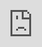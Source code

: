 ```yaml
---
layout: post
author: thomas
title: Hyper IDE, a Web based IDE
og_image: "https://raw.githubusercontent.com/polterguy/polterguy.github.io/master/images/og-hyper-ide-2.jpg"
description: Hyper IDE is a web based IDE giving you some unique features, such as automatically creating CRUD HTTP endpoints wrapping your existing database, in addition to being accessible from your phone.
canonical_url: https://aista.com/blog/hyper-ide-a-we-based-ide/
---
```


Accessing your IDE over the web has huge advantages, such as for instance being able to edit your code from
your phone or tablet if you're in a tight spot and need to edit code and you don't have access to your development
machine. Below is a screenshot of Hyper IDE.

![Hyper IDE screenshot](https://raw.githubusercontent.com/polterguy/polterguy.github.io/master/images/hyper-ide-light.jpg)

Where Hyper IDE truly shines though is where it creates code automatically for you, wrapping your existing database
into HTTP CRUD endpoints, by simply clicking a button. Below is a screenshot of this process. The process is really
simple; Choose a database, apply authorisation settings, configure the crudification process, and click a button.
Two seconds later you've got thousands of lines of code automatically generated for you, wrapping
every single CRUD operation into an HTTP endpoint for you. The process is 100% automatic, but still allows you
to apply a _lot_ of different configuration overrides, such as whether or not to publish SignalR messages as
your write endpoints are invoked, log deletion of items, create joins towards referenced tables, etc, etc, etc.

![Crudifying your database](https://raw.githubusercontent.com/polterguy/polterguy.github.io/master/images/hyper-ide-crudify.jpg)

Hyper IDE also creates a frontend automatically for you through a similar process.

## Create HTTP endpoints using SQL

Another one of my favourite features with Hyper IDE is its ability to automatically wrap your SQL into an HTTP endpoint,
where you supply some SQL, authorisation settings, a URL, for then to click a button - At which point Hyper IDE
automatically wraps your SQL into a secure HTTP endpoint, allowing you to immediately consume the endpoint from
for instance your frontend Angular or React code. This process also allows you to create parameters for your
endpoint that you can reference inside of your SQL. Below is a screenshot.

![Creating HTTP endpoints with SQL](https://raw.githubusercontent.com/polterguy/polterguy.github.io/master/images/generate-sql.jpg)

The integrated SQL editor also gives you syntax highlighting and autocomplete on tables and columns.

## Invoking your HTTP endpoints from your IDE

When you no longer separate your runtime environment from your development environment, some really interesting things becomes
possible. One of my favourites here is the ability to immediately execute your HTTP endpoints, without ever having
to leave your IDE. When you've edited your code, you can save your file, click the _"Invoke"_ button, and immediately
test your code without ever leaving your IDE. Below is a screenshot.

![Invoking your HTTP endpoint](https://raw.githubusercontent.com/polterguy/polterguy.github.io/master/images/hyper-ide-blog.jpg)

The above feature gives you instant feedback on issues, resulting in a much faster development process, where it becomes
much easier to track down and fix bugs. Think _"Postman on steroids"_ here to understand the concept. Watch the video
below for a demonstration of how Hyper IDE works.

<div class="video">
<iframe width="560" height="315" style="position:absolute; top:0; left:0; width:100%; height:100%;" src="https://www.youtube.com/embed/WBFEyEZea0w" frameborder="0" allow="accelerometer; autoplay; encrypted-media; gyroscope; picture-in-picture" allowfullscreen></iframe>
</div>

## Macros

Hyper IDE and Magic of course is about automation, automation, and automation. The idea is to automatically generate as much
of your code as possible, without requiring human interference what so ever. One of its expressions is Hyper IDE's macro
support. A macro is basically a micro process that somehow modifies, and/or creates code for you automatically. This is
only possible due to Hyperlambda's structure, allowing you to parametrise any snippet of Hyperlambda dynamically, for then
to execute your snippet with your arguments. To understand the idea realise that the following screenshot creates an upload
file HTTP endpoint for you automatically. All you have to do is to choose its name/URL, what module it should be associated
with, and who's allowed to invoke it.

![Macros in Hyper IDE](https://raw.githubusercontent.com/polterguy/polterguy.github.io/master/images/execute-macro.jpg)

After having clicked the _"Execute"_ button above your module immediately has an upload file endpoint, you can consume
instantly from your frontend code somehow to allow for uploading files and images to your server. Hyper IDE contains many similar
macros for documenting your code, generating download file endpoints, ensuring your module's database exists, etc, etc, etc.
Everything is about increasing developer productivity while eliminating bugs by having the computer generate your code
automatically.

## Instant DevOps

The idea of merging your runtime environment and your development environment results in something we refer to as
_"instant DevOps"_. With traditional DevOps you typically have to wait for some pipeline to finish its job, deployment
processes to do its job, and compilation to occur. With _"Instant DevOps"_ this is no longer the case, since you edit
your file, save it, and immediately test your code withing _seconds_. This results in a shorter amount of time between
the point where you potentially introduce a bug, and the point where you experience the bug. Since we know for a fact
that the amount of resources required to fix a bug increases exponentially with the amount of time before you find the
bug, this results in an instant feedback loop, making it much easier for you to find bugs than if you were using a
traditional DevOps process.

## Keyboard shortcuts

If your code editor has focus you can use the following keyboard shortcuts.

* **[FN+CONTROL+SPACE]** on OSX or **[CTRL+SPACE]** on Window - Toggle autocomplete
* **[Alt+M]** - Toggle maximised code mode
* **[Alt+S]** - Saves the active file
* **[Alt+D]** - Deletes the active file
* **[Alt+C]** - Close active file
* **[Alt+R]** - Rename active file

However, we are expanding upon our list of keyboard shortcuts. Click the _"Shortkeys"_ button to see the complete list
of keyboard shortcuts Hyper IDE supports.
